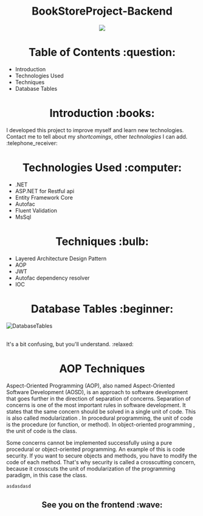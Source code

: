 
<h1 align="center">
  BookStoreProject-Backend
</h1>

<p align="center">
<img src="https://cdn.dribbble.com/users/432077/screenshots/2822920/bookstore-logo.jpg">
</p>

<h1 align="center">
  Table of Contents :question:
</h1>
<ul>
  <li>Introduction</li>
  <li>Technologies Used</li>
  <li>Techniques</li>
  <li>Database Tables</li>
</ul>

<h1 align="center">
  Introduction :books:
</h1>
<p>I developed this project to improve myself and learn new technologies. Contact me to tell about my <em>shortcomings</em>, other <em>technologies</em> I can add. :telephone_receiver:</p>

<h1 align="center">
  Technologies Used :computer:
</h1>

<ul>                                         
  <li>.NET</li>                                  
  <li>ASP.NET for Restful api</li>               
  <li>Entity Framework Core</li>                 
  <li>Autofac</li>                               
  <li>Fluent Validation</li>                     
  <li>MsSql</li>                               
</ul>
  
<h1 align="center">
  Techniques :bulb:
</h1>

<ul>
  <li>Layered Architecture Design Pattern</li>
  <li>AOP</li>
  <li>JWT</li>
  <li>Autofac dependency resolver</li>
  <li>IOC</li>
</ul>

<h1 align="center">
  Database Tables :beginner:
</h1>

![DatabaseTables](https://user-images.githubusercontent.com/90088895/132098258-e338e4fc-1f88-4657-a2a9-8b8b507214ce.png)
<br>
<br>
<p>It's a bit confusing, but you'll understand. :relaxed:</p>

<h1 align="center">
  AOP Techniques
  </h1>
  <p>Aspect-Oriented Programming (AOP), also named Aspect-Oriented Software Development (AOSD), is an approach to software development that goes further in the direction of separation of concerns. Separation of concerns is one of the most important rules in software development. It states that the same concern should be solved in a single unit of code. This is also called modularization . In procedural programming, the unit of code is the procedure (or function, or method). In object-oriented programming , the unit of code is the class.

Some concerns cannot be implemented successfully using a pure procedural or object-oriented programming. An example of this is code security. If you want to secure objects and methods, you have to modify the code of each method. That's why security is called a crosscutting concern, because it crosscuts the unit of modularization of the programming paradigm, in this case the class.</p>
<code>asdasdasd</code>

<h2 align="center">
  See you on the frontend :wave:
  </h2>
